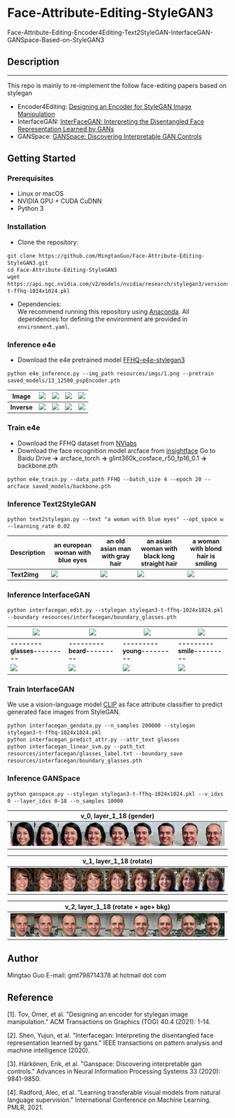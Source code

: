# Face-Attribute-Editing-StyleGAN3
Face-Attribute-Editing-Encoder4Editing-Text2StyleGAN-InterfaceGAN-GANSpace-Based-on-StyleGAN3

## Description   
--------------

This repo is mainly to re-implement the follow face-editing papers based on stylegan
- Encoder4Editing: [Designing an Encoder for StyleGAN Image Manipulation](https://arxiv.org/abs/2102.02766)
- InterfaceGAN: [InterFaceGAN: Interpreting the Disentangled Face Representation Learned by GANs](https://arxiv.org/abs/2005.09635)
- GANSpace: [GANSpace: Discovering Interpretable GAN Controls](https://arxiv.org/abs/2004.02546)

## Getting Started
### Prerequisites
- Linux or macOS
- NVIDIA GPU + CUDA CuDNN
- Python 3

### Installation
- Clone the repository:
``` 
git clone https://github.com/MingtaoGuo/Face-Attribute-Editing-StyleGAN3.git
cd Face-Attribute-Editing-StyleGAN3
wget https://api.ngc.nvidia.com/v2/models/nvidia/research/stylegan3/versions/1/files/stylegan3-t-ffhq-1024x1024.pkl
```
- Dependencies:  
We recommend running this repository using [Anaconda](https://docs.anaconda.com/anaconda/install/). 
All dependencies for defining the environment are provided in `environment.yaml`.

### Inference e4e
- Download the e4e pretrained model [FFHQ-e4e-stylegan3](https://drive.google.com/file/d/11OKcGJniqmvf_J6Mym_erqCy5Mm1wfmO/view?usp=sharing)
``` 
python e4e_inference.py --img_path resources/imgs/1.png --pretrain saved_models/13_12500_pspEncoder.pth
```
|Image|![](https://github.com/MingtaoGuo/Face-Attribute-Editing-StyleGAN3/blob/main/resources/imgs/1.png)|![](https://github.com/MingtaoGuo/Face-Attribute-Editing-StyleGAN3/blob/main/resources/imgs/2.png)|![](https://github.com/MingtaoGuo/Face-Attribute-Editing-StyleGAN3/blob/main/resources/imgs/3.png)|![](https://github.com/MingtaoGuo/Face-Attribute-Editing-StyleGAN3/blob/main/resources/imgs/4.png)|
|-|-|-|-|-|
|**Inverse**|![](https://github.com/MingtaoGuo/Face-Attribute-Editing-StyleGAN3/blob/main/IMGS/inverse1.jpg)|![](https://github.com/MingtaoGuo/Face-Attribute-Editing-StyleGAN3/blob/main/IMGS/inverse2.jpg)|![](https://github.com/MingtaoGuo/Face-Attribute-Editing-StyleGAN3/blob/main/IMGS/inverse3.jpg)|![](https://github.com/MingtaoGuo/Face-Attribute-Editing-StyleGAN3/blob/main/IMGS/inverse4.jpg)|

### Train e4e
- Download the FFHQ dataset from [NVlabs](https://github.com/NVlabs/ffhq-dataset)
- Download the face recognition model arcface from [insightface](https://github.com/deepinsight/insightface/tree/master/recognition/arcface_torch) Go to  Baidu Drive **->** arcface_torch **->** glint360k_cosface_r50_fp16_0.1 **->** backbone.pth
``` 
python e4e_train.py --data_path FFHQ --batch_size 4 --epoch 20 --arcface saved_models/backbone.pth
```
### Inference Text2StyleGAN
``` 
python text2stylegan.py --text "a woman with blue eyes" --opt_space w --learning_rate 0.02
```
|Description|an european woman with blue eyes|an old asian man with gray hair|an asian woman with black long straight hair| a woman with blond hair is smiling|
|-|-|-|-|-|
|**Text2img**|![](https://github.com/MingtaoGuo/Face-Attribute-Editing-StyleGAN3/blob/main/IMGS/clip2stylegan1.jpg)|![](https://github.com/MingtaoGuo/Face-Attribute-Editing-StyleGAN3/blob/main/IMGS/clip2stylegan2.jpg)|![](https://github.com/MingtaoGuo/Face-Attribute-Editing-StyleGAN3/blob/main/IMGS/clip2stylegan3.jpg)|![](https://github.com/MingtaoGuo/Face-Attribute-Editing-StyleGAN3/blob/main/IMGS/clip2stylegan4.jpg)|

### Inference InterfaceGAN
``` 
python interfacegan_edit.py --stylegan stylegan3-t-ffhq-1024x1024.pkl --boundary resources/interfacegan/boundary_glasses.pth
```
|![](https://github.com/MingtaoGuo/Face-Attribute-Editing-StyleGAN3/blob/main/IMGS/interfacegan_input1.jpg)|![](https://github.com/MingtaoGuo/Face-Attribute-Editing-StyleGAN3/blob/main/IMGS/interfacegan_input2.jpg)|![](https://github.com/MingtaoGuo/Face-Attribute-Editing-StyleGAN3/blob/main/IMGS/interfacegan_input3.jpg)|![](https://github.com/MingtaoGuo/Face-Attribute-Editing-StyleGAN3/blob/main/IMGS/interfacegan_input4.jpg)|
|-|-|-|-|
|**--------glasses---------**|**---------beard---------**|**---------young---------**|**---------smile---------**|
|![](https://github.com/MingtaoGuo/Face-Attribute-Editing-StyleGAN3/blob/main/IMGS/interfacegan_edit1.jpg)|![](https://github.com/MingtaoGuo/Face-Attribute-Editing-StyleGAN3/blob/main/IMGS/interfacegan_edit2.jpg)|![](https://github.com/MingtaoGuo/Face-Attribute-Editing-StyleGAN3/blob/main/IMGS/interfacegan_edit3.jpg)|![](https://github.com/MingtaoGuo/Face-Attribute-Editing-StyleGAN3/blob/main/IMGS/interfacegan_edit4.jpg)|

### Train InterfaceGAN
We use a vision-language model [CLIP](https://github.com/openai/CLIP) as face attribute classifier to predict generated face images from StyleGAN.
``` 
python interfacegan_gendata.py --n_samples 200000 --stylegan stylegan3-t-ffhq-1024x1024.pkl 
python interfacegan_predict_attr.py --attr_text glasses
python interfacegan_linear_svm.py --path_txt resources/interfacegan/glasses_label.txt --boundary_save resources/interfacegan/boundary_glasses.pth
```

### Inference GANSpace
``` 
python ganspace.py --stylegan stylegan3-t-ffhq-1024x1024.pkl --v_idxs 0 --layer_idxs 0-18 --n_samples 10000
```
|v_0, layer_1_18 (gender)|
|-|
|![](https://github.com/MingtaoGuo/DDPM_pytorch/blob/main/resources/v_0_l_all_.jpg)|

|v_1, layer_1_18 (rotate)|
|-|
|![](https://github.com/MingtaoGuo/DDPM_pytorch/blob/main/resources/v_1_l_all_.jpg)|

|v_2, layer_1_18 (rotate + age+ bkg)|
|-|
|![](https://github.com/MingtaoGuo/DDPM_pytorch/blob/main/resources/v_2_l_all_.jpg)|

## Author 
Mingtao Guo
E-mail: gmt798714378 at hotmail dot com

## Reference
[1]. Tov, Omer, et al. "Designing an encoder for stylegan image manipulation." ACM Transactions on Graphics (TOG) 40.4 (2021): 1-14.

[2]. Shen, Yujun, et al. "Interfacegan: Interpreting the disentangled face representation learned by gans." IEEE transactions on pattern analysis and machine intelligence (2020).

[3]. Härkönen, Erik, et al. "Ganspace: Discovering interpretable gan controls." Advances in Neural Information Processing Systems 33 (2020): 9841-9850.

[4]. Radford, Alec, et al. "Learning transferable visual models from natural language supervision." International Conference on Machine Learning. PMLR, 2021.
